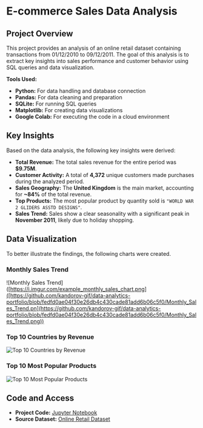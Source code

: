 # E-commerce Sales Data Analysis

## Project Overview

This project provides an analysis of an online retail dataset containing transactions from 01/12/2010 to 09/12/2011. The goal of this analysis is to extract key insights into sales performance and customer behavior using SQL queries and data visualization.

**Tools Used:**
* **Python:** For data handling and database connection
* **Pandas:** For data cleaning and preparation
* **SQLite:** For running SQL queries
* **Matplotlib:** For creating data visualizations
* **Google Colab:** For executing the code in a cloud environment

## Key Insights

Based on the data analysis, the following key insights were derived:

-   **Total Revenue:** The total sales revenue for the entire period was **$9.75M**.
-   **Customer Activity:** A total of **4,372** unique customers made purchases during the analyzed period.
-   **Sales Geography:** The **United Kingdom** is the main market, accounting for **~84%** of the total revenue.
-   **Top Products:** The most popular product by quantity sold is `"WORLD WAR 2 GLIDERS ASSTD DESIGNS"`.
-   **Sales Trend:** Sales show a clear seasonality with a significant peak in **November 2011**, likely due to holiday shopping.

## Data Visualization

To better illustrate the findings, the following charts were created.

### Monthly Sales Trend

![Monthly Sales Trend]([https://i.imgur.com/example_monthly_sales_chart.png]([https://github.com/kandorov-gif/data-analytics-portfolio/blob/fedfd0ae04f30e26db4c430cade81add6b06c5f0/Monthly_Sales_Trend.pn](https://github.com/kandorov-gif/data-analytics-portfolio/blob/fedfd0ae04f30e26db4c430cade81add6b06c5f0/Monthly_Sales_Trend.png))

### Top 10 Countries by Revenue

![Top 10 Countries by Revenue]([https://i.imgur.com/example_country_revenue_chart.png](https://github.com/kandorov-gif/data-analytics-portfolio/blob/main/Total_Revenue_by_Country.png))

### Top 10 Most Popular Products

![Top 10 Most Popular Products]([https://i.imgur.com/example_top_products_chart.png](https://github.com/kandorov-gif/data-analytics-portfolio/blob/fedfd0ae04f30e26db4c430cade81add6b06c5f0/Top_10_Most_Popular_Products.png))

## Code and Access

-   **Project Code:** [Jupyter Notebook](https://colab.research.google.com/drive/1eFGIPPkivU8S5H-1D7ZAtjA6fcRkA1WV#scrollTo=8eRVTsc3ssqW)
-   **Source Dataset:** [Online Retail Dataset](https://archive.ics.uci.edu/ml/datasets/Online+Retail)
